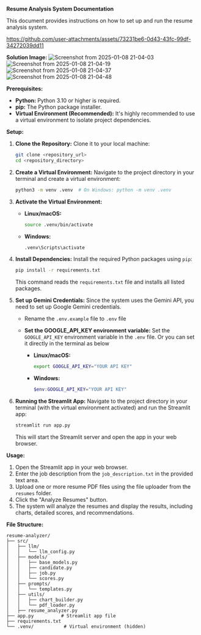 **Resume Analysis System Documentation**

This document provides instructions on how to set up and run the resume analysis system.


https://github.com/user-attachments/assets/73231be6-0d43-43fc-99df-34272039dd11

**Solution Image:**
![Screenshot from 2025-01-08 21-04-03](https://github.com/user-attachments/assets/bf4c15a2-f1ef-4da4-af41-732c859de30b)
![Screenshot from 2025-01-08 21-04-19](https://github.com/user-attachments/assets/f3f0a018-fe0e-446f-9e02-5ee8d7a8069e)
![Screenshot from 2025-01-08 21-04-37](https://github.com/user-attachments/assets/4cd8c47a-d098-4614-b69e-18e80c9e4c16)
![Screenshot from 2025-01-08 21-04-48](https://github.com/user-attachments/assets/ceb0354e-eaee-4c6f-a721-2a4c50613ebd)


**Prerequisites:**

-   **Python:** Python 3.10 or higher is required.
-   **pip:** The Python package installer.
-   **Virtual Environment (Recommended):** It's highly recommended to use a virtual environment to isolate project dependencies.

**Setup:**

1.  **Clone the Repository:** Clone it to your local machine:

    ```bash
    git clone <repository_url>
    cd <repository_directory>
    ```

2.  **Create a Virtual Environment:** Navigate to the project directory in your terminal and create a virtual environment:

    ```bash
    python3 -m venv .venv  # On Windows: python -m venv .venv
    ```

3.  **Activate the Virtual Environment:**

    -   **Linux/macOS:**

        ```bash
        source .venv/bin/activate
        ```

    -   **Windows:**

        ```bash
        .venv\Scripts\activate
        ```

4.  **Install Dependencies:** Install the required Python packages using `pip`:

    ```bash
    pip install -r requirements.txt
    ```

    This command reads the `requirements.txt` file and installs all listed packages.

5.  **Set up Gemini Credentials:** Since the system uses the Gemini API, you need to set up Google Gemini credentials.

    -   Rename the `.env.example` file to `.env` file

    -   **Set the GOOGLE_API_KEY environment variable:** Set the `GOOGLE_API_KEY` environment variable in the `.env` file. Or you can set it directly in the terminal as below

        -   **Linux/macOS:**

            ```bash
            export GOOGLE_API_KEY="YOUR API KEY"
            ```

        -   **Windows:**

            ```powershell
            $env:GOOGLE_API_KEY="YOUR API KEY"
            ```

6.  **Running the Streamlit App:** Navigate to the project directory in your terminal (with the virtual environment activated) and run the Streamlit app:

    ```bash
    streamlit run app.py
    ```

    This will start the Streamlit server and open the app in your web browser.

**Usage:**

1.  Open the Streamlit app in your web browser.
2.  Enter the job description from the `job_description.txt` in the provided text area.
3.  Upload one or more resume PDF files using the file uploader from the `resumes` folder.
4.  Click the "Analyze Resumes" button.
5.  The system will analyze the resumes and display the results, including charts, detailed scores, and recommendations.

**File Structure:**

```
resume-analyzer/
├── src/
│   ├── llm/
│   │   └── llm_config.py
│   ├── models/
│   │   ├── base_models.py
│   │   ├── candidate.py
│   │   ├── job.py
│   │   └── scores.py
│   ├── prompts/
│   │   └── templates.py
│   ├── utils/
│   │   ├── chart_builder.py
│   │   └── pdf_loader.py
│   ├── resume_analyzer.py
├── app.py          # Streamlit app file
├── requirements.txt
└── .venv/           # Virtual environment (hidden)
```
